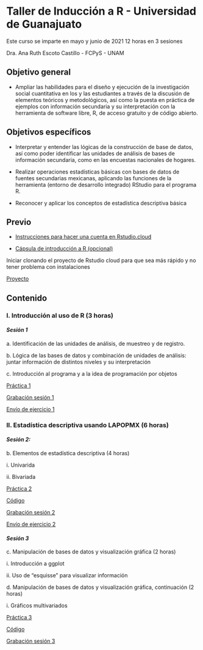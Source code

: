 
# Taller de Inducción a R - Universidad de Guanajuato

Este curso se imparte en mayo y junio de 2021
12 horas en 3 sesiones

Dra. Ana Ruth Escoto Castillo - FCPyS - UNAM

## Objetivo general
*	Ampliar las habilidades para el diseño y ejecución de la investigación social cuantitativa en los y las estudiantes a través de la discusión de elementos teóricos y metodológicos, así como la puesta en práctica de ejemplos con información secundaria y su interpretación con la herramienta de software libre, R, de acceso gratuito y de código abierto.  

## Objetivos específicos
*	Interpretar y entender las lógicas de la construcción de base de datos, así como poder identificar las unidades de análisis de bases de información secundaria, como en las encuestas nacionales de hogares.

*	Realizar operaciones estadísticas básicas con bases de datos de fuentes secundarias mexicanas, aplicando las funciones de la herramienta (entorno de desarrollo integrado) RStudio para el programa R. 

*	Reconocer y aplicar los conceptos de estadística descriptiva básica 


## Previo


* [Instrucciones para hacer una cuenta en Rstudio.cloud](https://www.youtube.com/watch?v=Jcw146tEa5w)

* [Cápsula de introducción a R (opcional)](https://www.youtube.com/watch?v=HR2MXwrzt00)

Iniciar clonando el proyecto de Rstudio cloud para que sea más rápido y no tener problema con instalaciones

[Proyecto](https://rstudio.cloud/project/2518736)


## Contenido

### I.	Introducción al uso de R (3 horas)

#### *Sesión 1*

a. Identificación de las unidades de análisis, de muestreo y de registro.

b. Lógica de las bases de datos y combinación de unidades de análisis: juntar información de distintos niveles y su interpretación

c. Introducción al programa y a la idea de programación por objetos


[Práctica 1](P1.md) 

[Grabación sesión 1](https://drive.google.com/drive/folders/1uThkoeZC406kXAsHrlL1wAJsj2tvJI1L?usp=sharing)

[Envío de ejercicio 1](https://forms.gle/Q5fECvC68W5KR9sU6) 


### II.	Estadística descriptiva usando LAPOPMX (6 horas)

#### *Sesión 2:*

b.	Elementos de estadística descriptiva (4 horas)

i.	Univarida

ii.	Bivariada

[Práctica 2](P2.md)

[Código](P2.R)

[Grabación sesión 2](https://drive.google.com/drive/folders/12aD1bwdCdE8sCM1fZ7m1QnP8owBuPyLu?usp=sharing)

[Envío de ejercicio 2](https://forms.gle/HveGeLxTCzf64Ksm8)

#### *Sesión 3*

c.	Manipulación de bases de datos y visualización gráfica  (2 horas)

i.	Introducción a ggplot

ii.	Uso de “esquisse” para visualizar información


d.	Manipulación de bases de datos y visualización gráfica, continuación  (2 horas)

i.	Gráficos multivariados

[Práctica 3](P3.md)

[Código](P3.R)

[Grabación sesión 3](https://drive.google.com/drive/folders/1AvwgHT0Ljzbhhryd64TzuE3nsHqaKdBa?usp=sharing)


